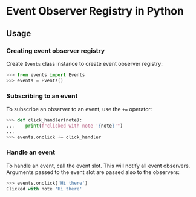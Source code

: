 # Event Observer Registry in Python

## Usage

### Creating event observer registry

Create `Events` class instance to create event observer registry:

```python
>>> from events import Events
>>> events = Events()
```

### Subscribing to an event

To subscribe an observer to an event, use the `+=` operator:

```python
>>> def click_handler(note):
...    print(f"clicked with note '{note}'")
... 
>>> events.onclick += click_handler
```

### Handle an event

To handle an event, call the event slot. This will notify all event observers. Arguments passed to the event slot are passed also to the observers:

```python
>>> events.onclick('Hi there')
Clicked with note 'Hi there'
```
